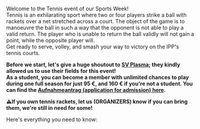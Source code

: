 Welcome to the Tennis event of our Sports Week!\
Tennis is an exhilarating sport where two or four players strike a ball with rackets over a net stretched across a court. The object of the game is to manoeuvre the ball in such a way that the opponent is not able to play a valid return. The player who is unable to return the ball validly will not gain a point, while the opposite player will.\
Get ready to serve, volley, and smash your way to victory on the IPP's tennis courts.

**Before we start, let's give a huge shoutout to [SV Plasma](https://www.svplasma.de/); they kindly allowed us to use their fields for this event!**\
**As a student, you can become a member with unlimited chances to play during one full season for just 95 €, and 160 € if you're not a student. You can find the [Aufnahmeantrag (application for admission) here](https://www.svplasma.de/Allgemein/20140523_SVP_Aufnahmeantrag.pdf).**


**⚠️If you own tennis rackets, let us (ORGANIZERS) know if you can bring them, we're still in need for some!**

Here's everything you need to know:
